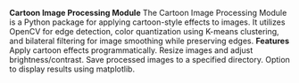 **Cartoon Image Processing Module**
The Cartoon Image Processing Module is a Python package for applying cartoon-style effects to images. It utilizes OpenCV for edge detection, color quantization using K-means clustering, and bilateral filtering for image smoothing while preserving edges.
**Features**
Apply cartoon effects programmatically.
Resize images and adjust brightness/contrast.
Save processed images to a specified directory.
Option to display results using matplotlib.

